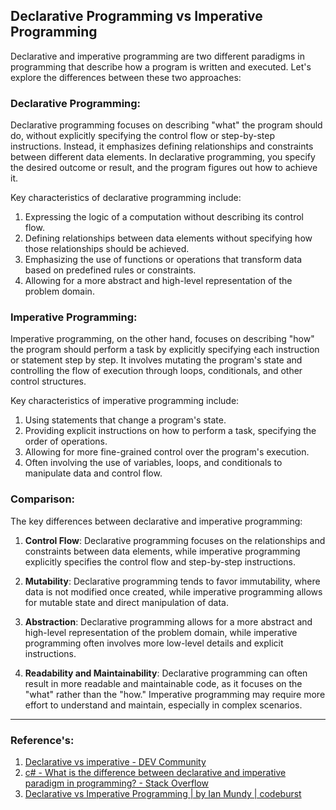 ## Declarative Programming vs Imperative Programming
Declarative and imperative programming are two different paradigms in programming that describe how a program is written and executed. Let's explore the differences between these two approaches:

### Declarative Programming:
Declarative programming focuses on describing "what" the program should do, without explicitly specifying the control flow or step-by-step instructions. Instead, it emphasizes defining relationships and constraints between different data elements. In declarative programming, you specify the desired outcome or result, and the program figures out how to achieve it.

Key characteristics of declarative programming include:
1. Expressing the logic of a computation without describing its control flow.
2. Defining relationships between data elements without specifying how those relationships should be achieved.
3. Emphasizing the use of functions or operations that transform data based on predefined rules or constraints.
4. Allowing for a more abstract and high-level representation of the problem domain.

### Imperative Programming:
Imperative programming, on the other hand, focuses on describing "how" the program should perform a task by explicitly specifying each instruction or statement step by step. It involves mutating the program's state and controlling the flow of execution through loops, conditionals, and other control structures.

Key characteristics of imperative programming include:
1. Using statements that change a program's state.
2. Providing explicit instructions on how to perform a task, specifying the order of operations.
3. Allowing for more fine-grained control over the program's execution.
4. Often involving the use of variables, loops, and conditionals to manipulate data and control flow.

### Comparison:
The key differences between declarative and imperative programming:

1. **Control Flow**: Declarative programming focuses on the relationships and constraints between data elements, while imperative programming explicitly specifies the control flow and step-by-step instructions.

2. **Mutability**: Declarative programming tends to favor immutability, where data is not modified once created, while imperative programming allows for mutable state and direct manipulation of data.

3. **Abstraction**: Declarative programming allows for a more abstract and high-level representation of the problem domain, while imperative programming often involves more low-level details and explicit instructions.

4. **Readability and Maintainability**: Declarative programming can often result in more readable and maintainable code, as it focuses on the "what" rather than the "how." Imperative programming may require more effort to understand and maintain, especially in complex scenarios.

---

### Reference's:
1. [Declarative vs imperative - DEV Community](https://dev.to/ruizb/declarative-vs-imperative-4a7l)
2. [c# - What is the difference between declarative and imperative paradigm in programming? - Stack Overflow](https://stackoverflow.com/questions/1784664/what-is-the-difference-between-declarative-and-imperative-paradigm-in-programmin)
3. [Declarative vs Imperative Programming | by Ian Mundy | codeburst](https://codeburst.io/declarative-vs-imperative-programming-a8a7c93d9ad2)
